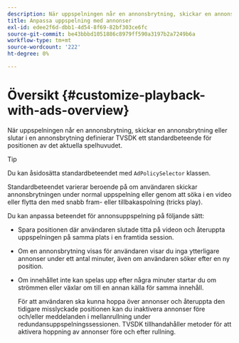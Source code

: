 ```yaml
---
description: När uppspelningen når en annonsbrytning, skickar en annonsbrytning eller slutar i en annonsbrytning definierar TVSDK ett standardbeteende för positionen av det aktuella spelhuvudet.
title: Anpassa uppspelning med annonser
exl-id: edee2f6d-dbb1-4d54-8f69-82bf303ce6fc
source-git-commit: be43bbbd1051886c8979ff590a3197b2a7249b6a
workflow-type: tm+mt
source-wordcount: '222'
ht-degree: 0%

---
```


# Översikt {#customize-playback-with-ads-overview}

När uppspelningen når en annonsbrytning, skickar en annonsbrytning eller slutar i en annonsbrytning definierar TVSDK ett standardbeteende för positionen av det aktuella spelhuvudet.

>[!TIP]
>
>Du kan åsidosätta standardbeteendet med `AdPolicySelector` klassen.

Standardbeteendet varierar beroende på om användaren skickar annonsbrytningen under normal uppspelning eller genom att söka i en video eller flytta den med snabb fram- eller tillbakaspolning (tricks play).

Du kan anpassa beteendet för annonsuppspelning på följande sätt:

* Spara positionen där användaren slutade titta på videon och återuppta uppspelningen på samma plats i en framtida session.
* Om en annonsbrytning visas för användaren visar du inga ytterligare annonser under ett antal minuter, även om användaren söker efter en ny position.
* Om innehållet inte kan spelas upp efter några minuter startar du om strömmen eller växlar om till en annan källa för samma innehåll.

   För att användaren ska kunna hoppa över annonser och återuppta den tidigare misslyckade positionen kan du inaktivera annonser före och/eller meddelanden i mellanrullning under redundansuppspelningssessionen. TVSDK tillhandahåller metoder för att aktivera hoppning av annonser före och efter rullning.
